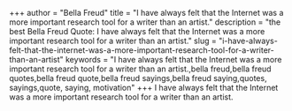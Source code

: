 +++
author = "Bella Freud"
title = "I have always felt that the Internet was a more important research tool for a writer than an artist."
description = "the best Bella Freud Quote: I have always felt that the Internet was a more important research tool for a writer than an artist."
slug = "i-have-always-felt-that-the-internet-was-a-more-important-research-tool-for-a-writer-than-an-artist"
keywords = "I have always felt that the Internet was a more important research tool for a writer than an artist.,bella freud,bella freud quotes,bella freud quote,bella freud sayings,bella freud saying,quotes, sayings,quote, saying, motivation"
+++
I have always felt that the Internet was a more important research tool for a writer than an artist.
